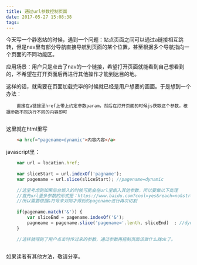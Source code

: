 ```yaml
---
title: 通过url参数控制页面
date: 2017-05-27 15:08:38
tags:
---
```


今天写一个静态站的时候，遇到一个问题：站点页面之间可以通过a链接相互跳转，但是nav里有部分导航直接导航到页面的某个位置，甚至根据多个导航指向一个页面的不同功能区。

应用场景：用户只是点击了nav的一个链接，希望打开页面就能看到自己想看到的，不希望在打开页面后再进行其他操作才能到达目的地。

这样的话，就需要在页面加载完毕的时候就已经是用户想要的画面。于是想到一个办法：

```
	直接在a链接里href上带上约定参数param，然后在打开页面的时候js获取这个参数，根据参数不同执行不同的内容即可
	
```

这里就在html里写

```html
	<a href="pagename=dynamic">内容内容</a>
```

javascript里：  

```javascript
	var url = location.href;
	
	var sliceStart = url.indexOf('pagname');
	var pagename = url.slice(sliceStart); //pagename=dynamic
	
	//这里考虑到如果后台嵌入的时候可能会在url里嵌入其他参数，所以要做以下处理
	//首先url里多参数的形式是：https://www.baidu.com?cool=yes&reach=no&strong=yes
	//所以需要根据&符号来对刚才得到的pagename进行再次切割
	
	if(pagename.match('&')) {
		var sliceEnd = pagename.indexOf('&');
		pagneame = pagename.slice('pagename='.lenth, sliceEnd)	; //dynamic
	}
	
	//这样就得到了用户点击时传过来的参数，通过参数再控制页面该做什么就ok了。
	
```

如果读者有其他方法，敬请分享。
